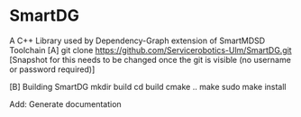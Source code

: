 # SmartDG
A C++ Library used by Dependency-Graph extension of SmartMDSD Toolchain
[A] git clone https://github.com/Servicerobotics-Ulm/SmartDG.git
[Snapshot for this needs to be changed once the git is visible (no username or password required)]


[B] Building SmartDG
mkdir build
cd build
cmake ..
make
sudo make install





Add: Generate documentation
